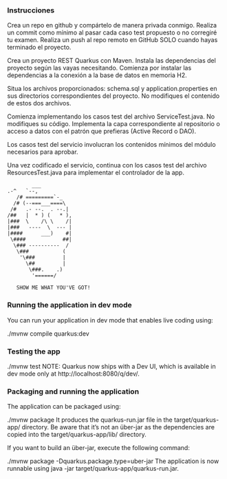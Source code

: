 ### Instrucciones
Crea un repo en github y compártelo de manera privada conmigo. Realiza un commit como mínimo al pasar cada caso test propuesto o no corregiré tu examen. Realiza un push al repo remoto en GitHub SOLO cuando hayas terminado el proyecto.

Crea un proyecto REST Quarkus con Maven. Instala las dependencias del proyecto según las vayas necesitando. Comienza por instalar las dependencias a la conexión a la base de datos en memoria H2.

Situa los archivos proporcionados: schema.sql y application.properties en sus directorios correspondientes del proyecto. No modifiques el contenido de estos dos archivos.

Comienza implementando los casos test del archivo ServiceTest.java. No modifiques su código. Implementa la capa correspondiente al repositorio o acceso a datos con el patrón que prefieras (Active Record o DAO).

Los casos test del servicio involucran los contenidos mínimos del módulo necesarios para aprobar.

Una vez codificado el servicio, continua con los casos test del archivo ResourcesTest.java para implementar el controlador de la app.

            ___
	.-^   `--,
       /# =========`-_
      /# (--===___====\
     /#   .- --.  . --.|
    /##   |  * ) (   * ),
    |###  \    /\ \    /|
    |###   ----  \  --- |
    |####      ___)    #|
     \####            ##|
      \### ----------  /
       \###           (
        '\###         |
          \##         |
           \###.    .)
            '======/
       
       SHOW ME WHAT YOU'VE GOT! 
### Running the application in dev mode
You can run your application in dev mode that enables live coding using:

./mvnw compile quarkus:dev
### Testing the app
./mvnw test
NOTE: Quarkus now ships with a Dev UI, which is available in dev mode only at http://localhost:8080/q/dev/.

### Packaging and running the application
The application can be packaged using:

./mvnw package
It produces the quarkus-run.jar file in the target/quarkus-app/ directory. Be aware that it’s not an über-jar as the dependencies are copied into the target/quarkus-app/lib/ directory.

If you want to build an über-jar, execute the following command:

./mvnw package -Dquarkus.package.type=uber-jar
The application is now runnable using java -jar target/quarkus-app/quarkus-run.jar.
